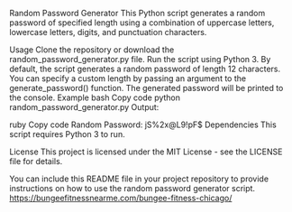 Random Password Generator
This Python script generates a random password of specified length using a combination of uppercase letters, lowercase letters, digits, and punctuation characters.

Usage
Clone the repository or download the random_password_generator.py file.
Run the script using Python 3.
By default, the script generates a random password of length 12 characters. You can specify a custom length by passing an argument to the generate_password() function.
The generated password will be printed to the console.
Example
bash
Copy code
python random_password_generator.py
Output:

ruby
Copy code
Random Password: jS%2x@L9!pF$
Dependencies
This script requires Python 3 to run.

License
This project is licensed under the MIT License - see the LICENSE file for details.

You can include this README file in your project repository to provide instructions on how to use the random password generator script.
https://bungeefitnessnearme.com/bungee-fitness-chicago/
